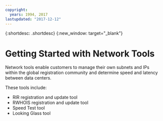 ```yaml
---
copyright:
  years: 1994, 2017
lastupdated: "2017-12-12"
---
```


{:shortdesc: .shortdesc}
{:new_window: target="_blank"}

# Getting Started with Network Tools

Network tools enable customers to manage their own subnets and IPs within the global registration community and determine speed and latency between data centers. 

These tools include:
 * RIR registration and update tool
 * RWHOIS registration and update tool
 * Speed Test tool
 * Looking Glass tool
